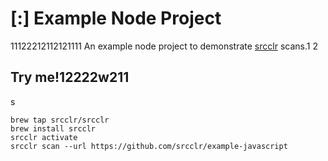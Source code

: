 # [:] Example Node Project
11122212112121111
An example node project to demonstrate [srcclr](https://www.srcclr.com) scans.1
2
## Try me!12222w211
s
```
brew tap srcclr/srcclr
brew install srcclr
srcclr activate
srcclr scan --url https://github.com/srcclr/example-javascript
```
